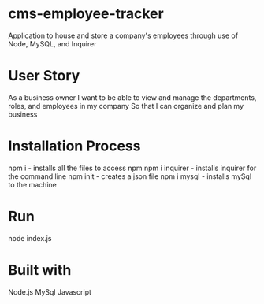# cms-employee-tracker
Application to house and store a company's employees through use of Node, MySQL, and Inquirer

# User Story

As a business owner I want to be able to view and manage the departments, roles, and employees in my company So that I can organize and plan my business

# Installation Process

npm i - installs all the files to access npm
npm i inquirer - installs inquirer for the command line
npm init - creates a json file
npm i mysql - installs mySql to the machine

# Run

node index.js

# Built with

Node.js
MySql
Javascript